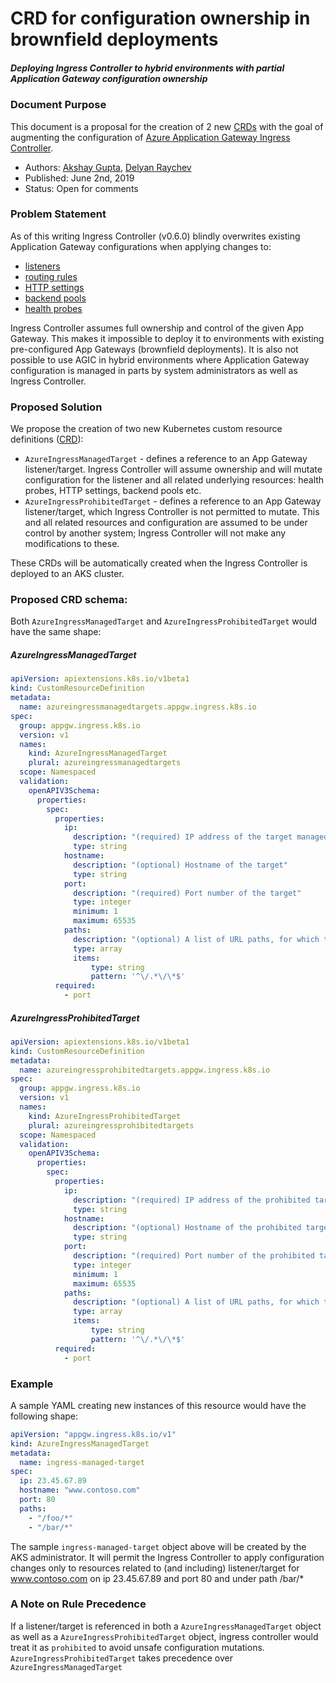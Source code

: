 # CRD for configuration ownership in brownfield deployments
##### Deploying Ingress Controller to hybrid environments with partial Application Gateway configuration ownership


### Document Purpose
This document is a proposal for the creation of 2 new [CRDs](https://kubernetes.io/docs/concepts/extend-kubernetes/api-extension/custom-resources/) with the goal of
augmenting the configuration of [Azure Application Gateway Ingress Controller](https://azure.github.io/application-gateway-kubernetes-ingress/).

  - Authors: [Akshay Gupta](https://github.com/akshaysngupta), [Delyan Raychev](https://github.com/draychev)
  - Published: June 2nd, 2019
  - Status: Open for comments

### Problem Statement
As of this writing Ingress Controller (v0.6.0) blindly overwrites existing Application Gateway configurations when applying changes to:
  - [listeners](https://github.com/Azure/application-gateway-kubernetes-ingress/blob/9820ff8aed758b2626c068e2fb25629e06540159/pkg/controller/controller.go#L100)
  - [routing rules](https://github.com/Azure/application-gateway-kubernetes-ingress/blob/9820ff8aed758b2626c068e2fb25629e06540159/pkg/controller/controller.go#L107)
  - [HTTP settings](https://github.com/Azure/application-gateway-kubernetes-ingress/blob/9820ff8aed758b2626c068e2fb25629e06540159/pkg/controller/controller.go#L83)
  - [backend pools](https://github.com/Azure/application-gateway-kubernetes-ingress/blob/9820ff8aed758b2626c068e2fb25629e06540159/pkg/controller/controller.go#L90)
  - [health probes](https://github.com/Azure/application-gateway-kubernetes-ingress/blob/9820ff8aed758b2626c068e2fb25629e06540159/pkg/controller/controller.go#L76)

Ingress Controller assumes full ownership and control of the given App Gateway. This makes it impossible to deploy it
to environments with existing pre-configured App Gateways (brownfield deployments). It is also not possible to use AGIC
in hybrid environments where Application Gateway configuration is managed in parts by system administrators as well as
Ingress Controller.

### Proposed Solution
We propose the creation of two new Kubernetes custom resource definitions ([CRD](https://kubernetes.io/docs/concepts/extend-kubernetes/api-extension/custom-resources/)):
  - `AzureIngressManagedTarget` - defines a reference to an App Gateway listener/target. Ingress Controller will assume ownership
  and will mutate configuration for the listener and all related underlying resources: health probes, HTTP settings,
  backend pools etc.
  - `AzureIngressProhibitedTarget` - defines a reference to an App Gateway listener/target, which Ingress Controller is not permitted
    to mutate. This and all related resources and configuration are assumed to be under control by another
    system; Ingress Controller will not make any modifications to these.

These CRDs will be automatically created when the Ingress Controller is deployed to an AKS cluster.

### Proposed CRD schema:
Both `AzureIngressManagedTarget` and `AzureIngressProhibitedTarget` would have the same shape:

##### AzureIngressManagedTarget

```yaml
apiVersion: apiextensions.k8s.io/v1beta1
kind: CustomResourceDefinition
metadata:
  name: azureingressmanagedtargets.appgw.ingress.k8s.io
spec:
  group: appgw.ingress.k8s.io
  version: v1
  names:
    kind: AzureIngressManagedTarget
    plural: azureingressmanagedtargets
  scope: Namespaced
  validation:
    openAPIV3Schema:
      properties:
        spec:
          properties:
            ip:
              description: "(required) IP address of the target managed by Ingress Controller; Could be the public or private address attached to the Application Gateway"
              type: string
            hostname:
              description: "(optional) Hostname of the target"
              type: string
            port:
              description: "(required) Port number of the target"
              type: integer
              minimum: 1
              maximum: 65535
            paths:
              description: "(optional) A list of URL paths, for which the Ingress Controller is allowed to mutate Application Gateway configuration; Must begin with a / and end with /*"
              type: array
              items:
                  type: string
                  pattern: '^\/.*\/\*$'
          required:
            - port
```

##### AzureIngressProhibitedTarget
```yaml
apiVersion: apiextensions.k8s.io/v1beta1
kind: CustomResourceDefinition
metadata:
  name: azureingressprohibitedtargets.appgw.ingress.k8s.io
spec:
  group: appgw.ingress.k8s.io
  version: v1
  names:
    kind: AzureIngressProhibitedTarget
    plural: azureingressprohibitedtargets
  scope: Namespaced
  validation:
    openAPIV3Schema:
      properties:
        spec:
          properties:
            ip:
              description: "(required) IP address of the prohibited target; Could be the public or private address attached to the Application Gateway"
              type: string
            hostname:
              description: "(optional) Hostname of the prohibited target"
              type: string
            port:
              description: "(required) Port number of the prohibited target"
              type: integer
              minimum: 1
              maximum: 65535
            paths:
              description: "(optional) A list of URL paths, for which the Ingress Controller is prohibited from mutating Application Gateway configuration; Must begin with a / and end with /*"
              type: array
              items:
                  type: string
                  pattern: '^\/.*\/\*$'
          required:
            - port
```

### Example
A sample YAML creating new instances of this resource would have the following shape:
```yaml
apiVersion: "appgw.ingress.k8s.io/v1"
kind: AzureIngressManagedTarget
metadata:
  name: ingress-managed-target
spec:
  ip: 23.45.67.89
  hostname: "www.contoso.com"
  port: 80
  paths:
    - "/foo/*"
    - "/bar/*"

```

The sample `ingress-managed-target` object above will be created by the AKS administrator. It will permit the
Ingress Controller to apply configuration changes only to resources related to (and including) listener/target
for www.contoso.com on ip 23.45.67.89 and port 80 and under path /bar/*


### A Note on Rule Precedence
If a listener/target is referenced in both a `AzureIngressManagedTarget` object as well as a
`AzureIngressProhibitedTarget` object, ingress controller would treat it as `prohibited` to avoid unsafe configuration
mutations. `AzureIngressProhibitedTarget` takes precedence over `AzureIngressManagedTarget`
